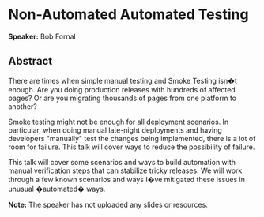﻿# Non-Automated Automated Testing

**Speaker:** Bob Fornal

## Abstract

There are times when simple manual testing and Smoke Testing isn�t enough. Are you doing production releases with hundreds of affected pages? Or are you migrating thousands of pages from one platform to another?

Smoke testing might not be enough for all deployment scenarios. In particular, when doing manual late-night deployments and having developers "manually" test the changes being implemented, there is a lot of room for failure. This talk will cover ways to reduce the possibility of failure.

This talk will cover some scenarios and ways to build automation with manual verification steps that can stabilize tricky releases. We will work through a few known scenarios and ways I�ve mitigated these issues in unusual �automated� ways.

**Note:** The speaker has not uploaded any slides or resources.

